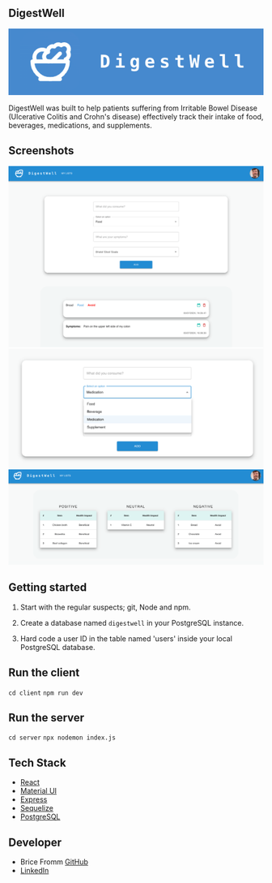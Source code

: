## DigestWell

<p align="center">
  <img src="images/digestwell.png" />
</p>

DigestWell was built to help patients suffering from Irritable Bowel Disease (Ulcerative Colitis and Crohn's disease) effectively track their intake of food, beverages, medications, and supplements.

## Screenshots

<p align="center">
  <img src="images/digestwell-main-page.png" />
  <img src="images/digestwell-selection.png" />
  <img src="images/digestwell-impact-list.png" />
</p>

## Getting started
1. Start with the regular suspects; git, Node and npm.

2. Create a database named `digestwell` in your PostgreSQL instance.

3. Hard code a user ID in the table named 'users' inside your local PostgreSQL database.

## Run the client

`cd client`
`npm run dev`

## Run the server

`cd server`
`npx nodemon index.js `

## Tech Stack
* [React](https://react.dev)
* [Material UI](https://mui.com/material-ui)
* [Express](https://mui.com/material-ui)
* [Sequelize](https://sequelize.org/)
* [PostgreSQL](https://www.postgresql.org/)

## Developer
* Brice Fromm [GitHub](https://github.com/Elsass1)
* [LinkedIn](https://www.linkedin.com/in/frommbrice)